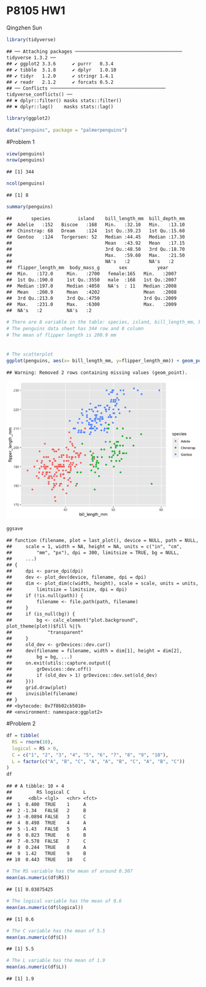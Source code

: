 P8105 HW1
================
Qingzhen Sun

``` r
library(tidyverse)
```

    ## ── Attaching packages ─────────────────────────────────────── tidyverse 1.3.2 ──
    ## ✔ ggplot2 3.3.6      ✔ purrr   0.3.4 
    ## ✔ tibble  3.1.8      ✔ dplyr   1.0.10
    ## ✔ tidyr   1.2.0      ✔ stringr 1.4.1 
    ## ✔ readr   2.1.2      ✔ forcats 0.5.2 
    ## ── Conflicts ────────────────────────────────────────── tidyverse_conflicts() ──
    ## ✖ dplyr::filter() masks stats::filter()
    ## ✖ dplyr::lag()    masks stats::lag()

``` r
library(ggplot2)
```

``` r
data("penguins", package = "palmerpenguins")
```

\#Problem 1

``` r
view(penguins)
nrow(penguins)
```

    ## [1] 344

``` r
ncol(penguins)
```

    ## [1] 8

``` r
summary(penguins)
```

    ##       species          island    bill_length_mm  bill_depth_mm  
    ##  Adelie   :152   Biscoe   :168   Min.   :32.10   Min.   :13.10  
    ##  Chinstrap: 68   Dream    :124   1st Qu.:39.23   1st Qu.:15.60  
    ##  Gentoo   :124   Torgersen: 52   Median :44.45   Median :17.30  
    ##                                  Mean   :43.92   Mean   :17.15  
    ##                                  3rd Qu.:48.50   3rd Qu.:18.70  
    ##                                  Max.   :59.60   Max.   :21.50  
    ##                                  NA's   :2       NA's   :2      
    ##  flipper_length_mm  body_mass_g       sex           year     
    ##  Min.   :172.0     Min.   :2700   female:165   Min.   :2007  
    ##  1st Qu.:190.0     1st Qu.:3550   male  :168   1st Qu.:2007  
    ##  Median :197.0     Median :4050   NA's  : 11   Median :2008  
    ##  Mean   :200.9     Mean   :4202                Mean   :2008  
    ##  3rd Qu.:213.0     3rd Qu.:4750                3rd Qu.:2009  
    ##  Max.   :231.0     Max.   :6300                Max.   :2009  
    ##  NA's   :2         NA's   :2

``` r
# There are 8 variable in the table: species, island, bill_length_mm, bill_depth_mm, flipper_length_mm, body_mass_g, sex and year
# The penguins data sheet has 344 row and 8 column
# The mean of flipper length is 200.9 mm


# The scatterplot 
ggplot(penguins, aes(x= bill_length_mm, y=flipper_length_mm)) + geom_point(aes(color=species))
```

    ## Warning: Removed 2 rows containing missing values (geom_point).

![](hw1_files/figure-gfm/unnamed-chunk-3-1.png)<!-- -->

``` r
ggsave
```

    ## function (filename, plot = last_plot(), device = NULL, path = NULL, 
    ##     scale = 1, width = NA, height = NA, units = c("in", "cm", 
    ##         "mm", "px"), dpi = 300, limitsize = TRUE, bg = NULL, 
    ##     ...) 
    ## {
    ##     dpi <- parse_dpi(dpi)
    ##     dev <- plot_dev(device, filename, dpi = dpi)
    ##     dim <- plot_dim(c(width, height), scale = scale, units = units, 
    ##         limitsize = limitsize, dpi = dpi)
    ##     if (!is.null(path)) {
    ##         filename <- file.path(path, filename)
    ##     }
    ##     if (is_null(bg)) {
    ##         bg <- calc_element("plot.background", plot_theme(plot))$fill %||% 
    ##             "transparent"
    ##     }
    ##     old_dev <- grDevices::dev.cur()
    ##     dev(filename = filename, width = dim[1], height = dim[2], 
    ##         bg = bg, ...)
    ##     on.exit(utils::capture.output({
    ##         grDevices::dev.off()
    ##         if (old_dev > 1) grDevices::dev.set(old_dev)
    ##     }))
    ##     grid.draw(plot)
    ##     invisible(filename)
    ## }
    ## <bytecode: 0x7f8b02cb5010>
    ## <environment: namespace:ggplot2>

\#Problem 2

``` r
df = tibble(
  RS = rnorm(10),
  logical = RS > 0,
  C = c("1", "2", "3", "4", "5", "6", "7", "8", "9", "10"),
  L = factor(c("A", "B", "C", "A", "A", "B", "C", "A", "B", "C"))
)
df
```

    ## # A tibble: 10 × 4
    ##         RS logical C     L    
    ##      <dbl> <lgl>   <chr> <fct>
    ##  1  0.400  TRUE    1     A    
    ##  2 -1.34   FALSE   2     B    
    ##  3 -0.0894 FALSE   3     C    
    ##  4  0.498  TRUE    4     A    
    ##  5 -1.43   FALSE   5     A    
    ##  6  0.823  TRUE    6     B    
    ##  7 -0.578  FALSE   7     C    
    ##  8  0.244  TRUE    8     A    
    ##  9  1.42   TRUE    9     B    
    ## 10  0.443  TRUE    10    C

``` r
# The RS variable has the mean of around 0.307
mean(as.numeric(df$RS))
```

    ## [1] 0.03875425

``` r
# The logical variable has the mean of 0.6
mean(as.numeric(df$logical))
```

    ## [1] 0.6

``` r
# The C variable has the mean of 5.5
mean(as.numeric(df$C))
```

    ## [1] 5.5

``` r
# The L variable has the mean of 1.9
mean(as.numeric(df$L))
```

    ## [1] 1.9
